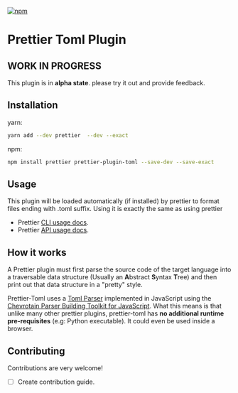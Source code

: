 [![npm](https://img.shields.io/npm/v/prettier-plugin-toml.svg)](https://www.npmjs.com/package/prettier-plugin-toml)

# Prettier Toml Plugin

## WORK IN PROGRESS

This plugin is in **alpha state**.
please try it out and provide feedback.

## Installation

yarn:

```bash
yarn add --dev prettier  --dev --exact
```

npm:

```bash
npm install prettier prettier-plugin-toml --save-dev --save-exact
```

## Usage

This plugin will be loaded automatically (if installed) by prettier to format files
ending with .toml suffix. Using it is exactly the same as using prettier

- Prettier [CLI usage docs](https://prettier.io/docs/en/cli.html).
- Prettier [API usage docs](https://prettier.io/docs/en/api.html).

## How it works

A Prettier plugin must first parse the source code of the target language
into a traversable data structure (Usually an **A**bstract **S**yntax **T**ree)
and then print out that data structure in a "pretty" style.

Prettier-Toml uses a [Toml Parser](../parser) implemented in JavaScript using the
[Chevrotain Parser Building Toolkit for JavaScript](https://github.com/SAP/chevrotain).
What this means is that unlike many other prettier plugins,
prettier-toml has **no additional runtime pre-requisites** (e.g: Python executable).
It could even be used inside a browser.

## Contributing

Contributions are very welcome!

- [ ] Create contribution guide.
